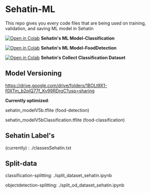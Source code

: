 # Sehatin-ML
This repo gives you every code files that are being used on training, validation, and saving ML model in Sehatin

[![Open in Colab](https://colab.research.google.com/assets/colab-badge.svg)](https://colab.research.google.com/drive/1axgminKjwlcDB0mIyLXxd6X54TijoYKJ?usp=sharing)
**Sehatin's ML Model-Classification**

[![Open in Colab](https://colab.research.google.com/assets/colab-badge.svg)](https://colab.research.google.com/drive/17T3u7X4cPVW4ES6OcnuB7j-rTiFVbVIr?usp=sharing)
**Sehatin's ML Model-FoodDetection**

[![Open in Colab](https://colab.research.google.com/assets/colab-badge.svg)](https://colab.research.google.com/drive/1xba9f6Tiv_P1KJiQdbPDZ1m84C0cns9T?usp=sharing)
**Sehatin's Collect Classification Dataset**

## **Model Versioning**
https://drive.google.com/drive/folders/1BOLt9X1-f0XTm_b2plQ77f_Kv99RDrqC?usp=sharing

**Currently optimized**:

sehatin_modelV5b.tflite (food-detection)

sehatin_modelV5bClassification.tflite (food-classification)

## **Sehatin Label's**
(currently) : ./classesSehatin.txt


## **Split-data**

classification-splitting: ./split_dataset_sehatin.ipynb

objectdetection-splitting: ./split_od_dataset_sehatin.ipynb
